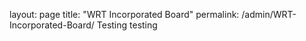 layout: page
title: "WRT Incorporated Board"
permalink: /admin/WRT-Incorporated-Board/
Testing testing
